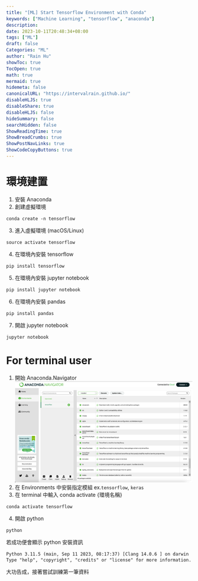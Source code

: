 ```yaml
---
title: "[ML] Start Tensorflow Environment with Conda"
keywords: ["Machine Learning", "tensorflow", "anaconda"]
description: 
date: 2023-10-11T20:48:34+08:00
tags: ["ML"]
draft: false
Categories: "ML"
author: "Rain Hu"
showToc: true
TocOpen: true
math: true
mermaid: true
hidemeta: false
canonicalURL: "https://intervalrain.github.io/"
disableHLJS: true
disableShare: true
disableHLJS: false
hideSummary: false
searchHidden: false
ShowReadingTime: true
ShowBreadCrumbs: true
ShowPostNavLinks: true
ShowCodeCopyButtons: true
---
```


# 環境建置
1. 安裝 Anaconda
2. 創建虛擬環境
```
conda create -n tensorflow
```
3. 進入虛擬環境 (macOS/Linux)
```
source activate tensorflow
```
4. 在環境內安裝 tensorflow
```
pip install tensorflow
```
5. 在環境內安裝 jupyter notebook
```
pip install jupyter notebook
```
6. 在環境內安裝 pandas
```
pip install pandas
```
7. 開啟 jupyter notebook
```
jupyter notebook
```

# For terminal user
1. 開始 Anaconda.Navigator
![conda](/ML/images/conda.png)
2. 在 Environments 中安裝指定模組 ex.`tensorflow`, `keras`
3. 在 terminal 中輸入 conda activate {環境名稱}
```
conda activate tensorflow
```
4. 開啟 python 
```
python
```
若成功便會顯示 python 安裝資訊
```
Python 3.11.5 (main, Sep 11 2023, 08:17:37) [Clang 14.0.6 ] on darwin
Type "help", "copyright", "credits" or "license" for more information.
```
大功告成，接著嘗試訓練第一筆資料
